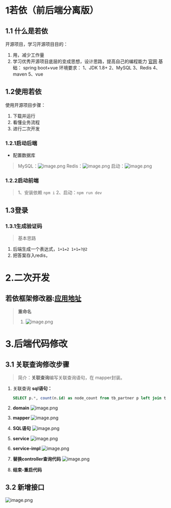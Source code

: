 # 1若依（前后端分离版）
## 1.1 什么是若依
开源项目，学习开源项目目的：
1. 用，减少工作量
2. 学习优秀开源项目底层的变成思想，设计思路，提高自己的编程能力
[官网](https://www.ruoyi.vip)
基础： spring boot+vue
环境要求：
1、JDK 1.8+
2、MySQL
3、Redis
4、maven
5、vue
## 1.2使用若依
使用开源项目步骤：
1. 下载并运行
2. 看懂业务流程
3. 进行二次开发
### 1.2.1启动后端
- 配置数据库
> MySQL：![image.png](https://gitee.com/Hao1617/pic-go-bed/raw/master/img/202410282015108.png)
>Redis：![image.png](https://gitee.com/Hao1617/pic-go-bed/raw/master/img/202410282016891.png)
>启动：![image.png](https://gitee.com/Hao1617/pic-go-bed/raw/master/img/202410282018118.png)

### 1.2.2启动前端
>1、安装依赖 ```npm i```
>2、启动：```npm run dev```

## 1.3登录
### 1.3.1生成验证码
> 基本思路

1. 后端生成一个表达式，`1+1=2 1+1=?@2`
2. 把答案存入redis，

# 2.二次开发
## 若依框架修改器:[应用地址](https://gitee.com/lpf_project/RuoYi-MT/releases/tag/V4-20230425)
> **重命名**
> 1. ![image.png](https://gitee.com/Hao1617/pic-go-bed/raw/master/img/202410301030076.png)


# 3.后端代码修改
## 3.1 关联查询修改步骤
> 简介：**关联查询**编写关联查询语句，在 mapper封装。
1. 关联查询
	 **sql语句：**
	```sql 
	SELECT p.*, count(n.id) as node_count from tb_partner p left join tb_node n on p.id = n.partner_id group by p.id;
	```
2. **domain**
 ![image.png](https://gitee.com/Hao1617/pic-go-bed/raw/master/img/202410312101679.png)
3.   **mapper**
![image.png](https://gitee.com/Hao1617/pic-go-bed/raw/master/img/202410312057207.png)

4. **SQL语句**
![image.png](https://gitee.com/Hao1617/pic-go-bed/raw/master/img/202410312103644.png)

5. **service**
![image.png](https://gitee.com/Hao1617/pic-go-bed/raw/master/img/202410312104835.png)

6. **service-impl**
![image.png](https://gitee.com/Hao1617/pic-go-bed/raw/master/img/202410312105967.png)

7. **替换controller查询代码**
![image.png](https://gitee.com/Hao1617/pic-go-bed/raw/master/img/202410312106347.png)

8. **结束-重启代码**



## 3.2 新增接口
![image.png](https://gitee.com/Hao1617/pic-go-bed/raw/master/img/202410312119893.png)
